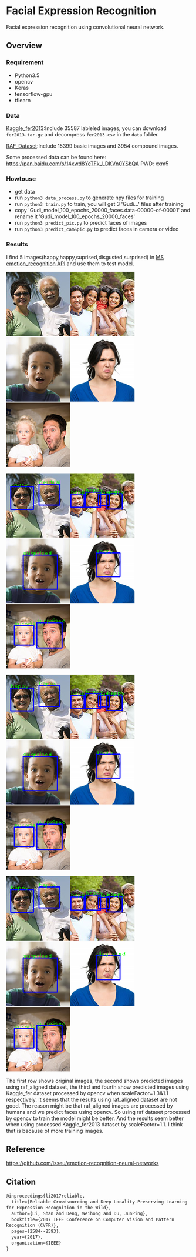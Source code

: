 # Facial Expression Recognition

Facial expression recognition using convolutional neural network.

## Overview
### Requirement
- Python3.5
- opencv
- Keras
- tensorflow-gpu
- tflearn

### Data
[Kaggle_fer2013](https://www.kaggle.com/c/challenges-in-representation-learning-facial-expression-recognition-challenge/data):Include 35587 lableled images, you can download `fer2013.tar.gz` and decompress `fer2013.csv` in the `data` folder.

[RAF_Dataset](http://www.whdeng.cn/RAF/model1.html):Include 15399 basic images and 3954 compound images.

Some processed data can be found here: https://pan.baidu.com/s/14xwd8YeTFk_LDKVn0YSbQA PWD: xxm5

### Howtouse
- get data
- run ```python3 data_process.py``` to generate npy files for training
- run ```python3 train.py``` to train, you will get 3 'Gudi...' files after training
- copy 'Gudi_model_100_epochs_20000_faces.data-00000-of-00001' and rename it 'Gudi_model_100_epochs_20000_faces'
- run ```python3 predict_pic.py``` to predict faces of images
- run ```python3 predict_cam&pic.py``` to predict faces in camera or video

### Results
I find 5 images(happy,happy,suprised,disgusted,surprised) in [MS emotion_recognition API](https://azure.microsoft.com/zh-cn/services/cognitive-services/face/#recognition) and use them to test model.

![pics/1happy.jpg](pics/1happy.jpg)![pics/2happy.jpg](pics/2happy.jpg)![pics/3surprised.jpg](pics/3surprised.jpg)![pics/4disguested.jpg](pics/4disguested.jpg)![pics/5surprised.jpg](pics/5surprised.jpg)

![pics/1raf_aligned.png](pics/1raf_aligned.png)![pics/2raf_aligned.png](pics/2raf_aligned.png)![pics/3raf_aligned.png](pics/3raf_aligned.png)![pics/4raf_aligned.png](pics/4raf_aligned.png)![pics/5raf_aligned.png](pics/5raf_aligned.png)

![pics/1sF=1.3.png](pics/1sF=1.3.png)![pics/2sF=1.3.png](pics/2sF=1.3.png)![pics/3sF=1.3.png](pics/3sF=1.3.png)![pics/4sF=1.3.png](pics/4sF=1.3.png)![pics/5sF=1.3.png](pics/5sF=1.3.png)

![pics/1sF=1.1.png](pics/1sF=1.1.png)![pics/2sF=1.1.png](pics/2sF=1.1.png)![pics/3sF=1.1.png](pics/3sF=1.1.png)![pics/4sF=1.1.png](pics/4sF=1.1.png)![pics/5sF=1.1.png](pics/5sF=1.1.png)

The first row shows original images, the second shows predicted images using raf_aligned dataset, the third and fourth show predicted images using Kaggle_fer dataset processed by opencv when scaleFactor=1.3&1.1 respectively.
It seems that the results using raf_aligned dataset are not good. The reason might be that raf_aligned images are processed by humans and we predict faces using opencv. So using raf dataset processed by opencv to train the model might be better.
And the results seem better when using processed Kaggle_fer2013 dataset by scaleFactor=1.1. I think that is bacause of more training images.

## Reference
https://github.com/isseu/emotion-recognition-neural-networks

## Citation
    @inproceedings{li2017reliable,
      title={Reliable Crowdsourcing and Deep Locality-Preserving Learning for Expression Recognition in the Wild},
      author={Li, Shan and Deng, Weihong and Du, JunPing},
      booktitle={2017 IEEE Conference on Computer Vision and Pattern Recognition (CVPR)},
      pages={2584--2593},
      year={2017},
      organization={IEEE}
    }

